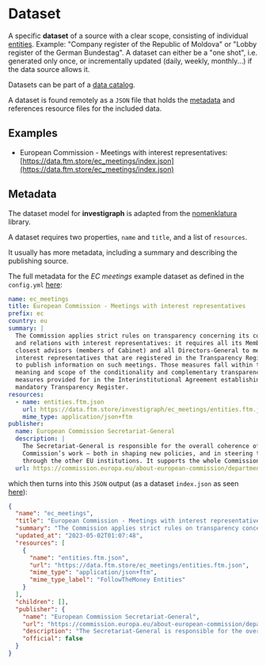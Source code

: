 # Dataset

A specific **dataset** of a source with a clear scope, consisting of individual [entities](../entity/). Example: "Company register of the Republic of Moldova" or "Lobby register of the German Bundestag". A dataset can either be a "one shot", i.e. generated only once, or incrementally updated (daily, weekly, monthly...) if the data source allows it.

Datasets can be part of a [data catalog](../catalog/).

A dataset is found remotely as a `JSON` file that holds the [metadata](#metadata) and references resource files for the included data.

## Examples

- European Commission - Meetings with interest representatives: [https://data.ftm.store/ec_meetings/index.json](https://data.ftm.store/ec_meetings/index.json)

## Metadata

The dataset model for **investigraph** is adapted from the [nomenklatura](../../stack/nomenklatura) library.

A dataset requires two properties, `name` and `title`, and a list of `resources`.

It usually has more metadata, including a summary and describing the publishing source.

The full metadata for the *EC meetings* example dataset as defined in the `config.yml` [here](https://github.com/investigativedata/investigraph-datasets/blob/main/ec_meetings/config.yml):

```yaml
name: ec_meetings
title: European Commission - Meetings with interest representatives
prefix: ec
country: eu
summary: |
  The Commission applies strict rules on transparency concerning its contacts
  and relations with interest representatives: it requires all its Members, their
  closest advisors (members of Cabinet) and all Directors-General to meet only
  interest representatives that are registered in the Transparency Register and
  to publish information on such meetings. Those measures fall within the
  meaning and scope of the conditionality and complementary transparency
  measures provided for in the Interinstitutional Agreement establishing the
  mandatory Transparency Register.
resources:
  - name: entities.ftm.json
    url: https://data.ftm.store/investigraph/ec_meetings/entities.ftm.json
    mime_type: application/json+ftm
publisher:
  name: European Commission Secretariat-General
  description: |
    The Secretariat-General is responsible for the overall coherence of the
    Commission’s work – both in shaping new policies, and in steering them
    through the other EU institutions. It supports the whole Commission.
  url: https://commission.europa.eu/about-european-commission/departments-and-executive-agencies/secretariat-general_en
```

which then turns into this `JSON` output (as a dataset `index.json` as seen [here](https://data.ftm.store/investigraph/ec_meetings/index.json)):

```json
{
  "name": "ec_meetings",
  "title": "European Commission - Meetings with interest representatives",
  "summary": "The Commission applies strict rules on transparency concerning its contacts\nand relations with interest representatives: it requires all its Members, their\nclosest advisors (members of Cabinet) and all Directors-General to meet only\ninterest representatives that are registered in the Transparency Register and\nto publish information on such meetings. Those measures fall within the\nmeaning and scope of the conditionality and complementary transparency\nmeasures provided for in the Interinstitutional Agreement establishing the\nmandatory Transparency Register.",
  "updated_at": "2023-05-02T01:07:48",
  "resources": [
    {
      "name": "entities.ftm.json",
      "url": "https://data.ftm.store/ec_meetings/entities.ftm.json",
      "mime_type": "application/json+ftm",
      "mime_type_label": "FollowTheMoney Entities"
    }
  ],
  "children": [],
  "publisher": {
    "name": "European Commission Secretariat-General",
    "url": "https://commission.europa.eu/about-european-commission/departments-and-executive-agencies/secretariat-general_en",
    "description": "The Secretariat-General is responsible for the overall coherence of the\nCommission’s work – both in shaping new policies, and in steering them\nthrough the other EU institutions. It supports the whole Commission.",
    "official": false
  }
}
```
